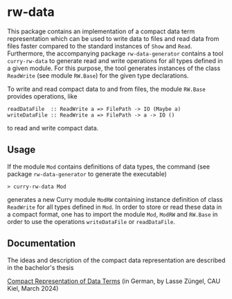 rw-data
=======

This package contains an implementation of a compact data term representation
which can be used to write data to files and read data from files
faster compared to the standard instances of `Show` and `Read`.
Furthermore, the accompanying package `rw-data-generator` contains a tool
`curry-rw-data` to generate read and write operations for all types
defined in a given module. For this purpose, the tool
generates instances of the class `ReadWrite` (see module `RW.Base`)
for the given type declarations.

To write and read compact data to and from files, the module `RW.Base`
provides operations, like

    readDataFile  :: ReadWrite a => FilePath -> IO (Maybe a)
    writeDataFile :: ReadWrite a => FilePath -> a -> IO ()

to read and write compact data.

Usage
-----

If the module `Mod` contains definitions of data types,
the command (see package `rw-data-generator` to generate
the executable)

    > curry-rw-data Mod

generates a new Curry module `ModRW` containing instance
definition of class `ReadWrite` for all types defined in `Mod`.
In order to store or read these data in a compact format,
one has to import the module `Mod`, `ModRW` and `RW.Base`
in order to use the operations `writeDataFile` or
`readDataFile`.

Documentation
-------------

The ideas and description of the compact data representation
are described in the bachelor's thesis

[Compact Representation of Data Terms](https://www.informatik.uni-kiel.de/~mh/lehre/abschlussarbeiten/bsc/Zuengel_Lasse.pdf)
(in German, by Lasse Züngel, CAU Kiel, March 2024)

